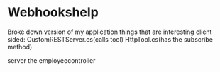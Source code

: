 # Webhookshelp
Broke down version of my application
things that are interesting client sided:
CustomRESTServer.cs(calls tool)
HttpTool.cs(has the subscribe method)

server the employeecontroller